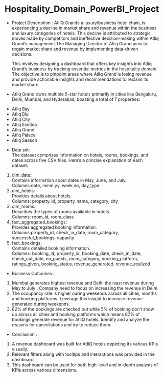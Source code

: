 # Hospitality_Domain_PowerBI_Project

* Project Description :
AtliQ Grands a luxury/business hotel chain,  is experiencing a decline in market share and revenue within the business and luxury categories of hotels. This decline is attributed to strategic moves made by competitors and ineffective decision-making within Atliq Grand’s management.The Managing Director of Atliq Grand aims to regain market share and revenue by implementing data-driven decisions.
                                                                                                        
  This involves designing a dashboard that offers key insights into Atliq Grand’s business by tracking essential metrics in the hospitality domain. The objective is to pinpoint areas where Atliq Grand is losing revenue and provide actionable insights and recommendations to reclaim its market share.                                                                                             
* Atliq Grand owns multiple 5-star hotels primarily in cities like Bengaluru, Delhi, Mumbai, and Hyderabad, boasting a total of 7 properties:                
- Atliq Bay
- Atliq Blu
- Atliq City
- Atliq Exotica
- Atliq Grand
- Atliq Palace
- Atliq Season
                                                                                                                                                                         
* Data set:                                                                                                                             
The dataset comprises information on hotels, rooms, bookings, and dates across five CSV files. Here’s a concise explanation of each dataset:                                           
1) dim_date:                                                                                                                         
Contains information about dates in May, June, and July.                                           
Columns:date, mmm yy, week no, day_type                                                                                            
2) dim_hotels:                                                                
Provides details about hotels.                                                               
Columns: property_id, property_name, category, city                                                         
3) dim_rooms:                                                                 
Describes the types of rooms available in hotels.                                                     
Columns: room_id, room_class                                                 
4) fact_aggregated_bookings:                                                                                                     
Provides aggregated booking information.                                             
Columns:property_id, check_in_date, room_category, successful_bookings, capacity                                     
5) fact_bookings:                                                                               
Contains detailed booking information.                                                                  
Columns: booking_id, property_id, booking_date, check_in_date, check_out_date, no_guests, room_category, booking_platform, ratings_given, booking_status, revenue_generated, revenue_realized                                                                                                                             
* Business Outcomes :                                                                                        
1) Mumbai generates highest revenue and Delhi the least revenue during May to July . Company need to focus on increasing the revenue in Delhi.                            
2) The occupancy rate is higher during weekends across all cities, months and booking platforms. Leverage this insight to increase revenue generated during weekends.              
3) 82% of the bookings are checked out while 5% of booking don’t show up across all cities and booking platforms which means 87% of bookings generate revenue for AtliQ hotels. Identify and analyze the reasons for cancellations and try to reduce them.                                                                 
* Conclusion :                                                                                                                       
1) A revenue dashboard was built for AtliQ hotels depicting its various KPIs visually.                                                        
2) Relevant filters along with tooltips and interactions was provided in the dashboard.                                            
3) This dashboard can be used for both high-level and in-depth analysis of KPIs across various dimensions.                                                            




                                  
